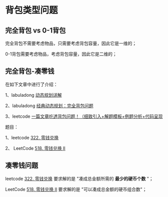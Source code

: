 # 背包类型问题

## 完全背包 vs 0-1背包

完全背包不需要考虑物品，只需要考虑背包容量，因此它是一维的；

0-1背包需要考虑物品，考虑背包容量，因此它是二维的；

## 完全背包-凑零钱

在如下文章中进行了介绍：

1、labuladong [动态规划详解](https://mp.weixin.qq.com/s/Cw39C9MY9Wr2JlcvBQZMcA) 

2、labuladong [经典动态规划：完全背包问题](https://mp.weixin.qq.com/s/zGJZpsGVMlk-Vc2PEY4RPw)

3、leetcode [一篇文章吃透背包问题！（细致引入+解题模板+例题分析+代码呈现](https://leetcode-cn.com/problems/partition-equal-subset-sum/solution/yi-pian-wen-zhang-chi-tou-bei-bao-wen-ti-a7dd/) 

题目：

1、leetcode [322. 零钱兑换](https://leetcode-cn.com/problems/coin-change/)

2、 LeetCode [518. 零钱兑换 II](https://leetcode-cn.com/problems/coin-change-2/) 



## 凑零钱问题

leetcode [322. 零钱兑换](https://leetcode-cn.com/problems/coin-change/) 要求解的是 "凑成总金额所需的 **最少的硬币个数** "；

LeetCode [518. 零钱兑换 II](https://leetcode-cn.com/problems/coin-change-2/) 要求解的是 "可以凑成总金额的硬币组合数"；